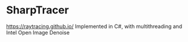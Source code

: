# SharpTracer
https://raytracing.github.io/ Implemented in C#, with multithreading and Intel Open Image Denoise
